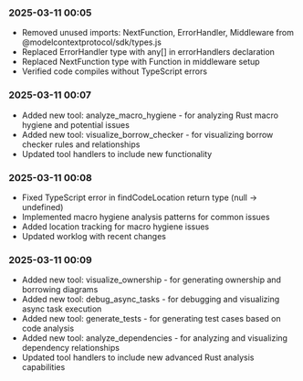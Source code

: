 ### 2025-03-11 00:05
- Removed unused imports: NextFunction, ErrorHandler, Middleware from @modelcontextprotocol/sdk/types.js
- Replaced ErrorHandler type with any[] in errorHandlers declaration
- Replaced NextFunction type with Function in middleware setup
- Verified code compiles without TypeScript errors

### 2025-03-11 00:07  
- Added new tool: analyze_macro_hygiene - for analyzing Rust macro hygiene and potential issues
- Added new tool: visualize_borrow_checker - for visualizing borrow checker rules and relationships
- Updated tool handlers to include new functionality

### 2025-03-11 00:08
- Fixed TypeScript error in findCodeLocation return type (null -> undefined)
- Implemented macro hygiene analysis patterns for common issues
- Added location tracking for macro hygiene issues
- Updated worklog with recent changes

### 2025-03-11 00:09
- Added new tool: visualize_ownership - for generating ownership and borrowing diagrams
- Added new tool: debug_async_tasks - for debugging and visualizing async task execution
- Added new tool: generate_tests - for generating test cases based on code analysis
- Added new tool: analyze_dependencies - for analyzing and visualizing dependency relationships
- Updated tool handlers to include new advanced Rust analysis capabilities
